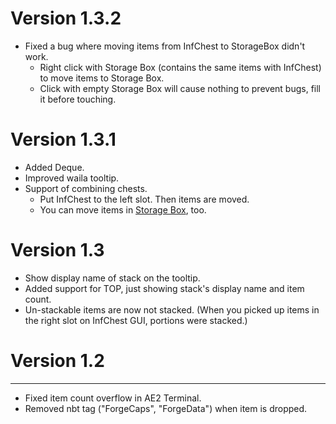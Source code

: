 # Version 1.3.2

* Fixed a bug where moving items from InfChest to StorageBox didn't work.
  * Right click with Storage Box (contains the same items with InfChest) to move items to Storage Box.
  * Click with empty Storage Box will cause nothing to prevent bugs, fill it before touching.

# Version 1.3.1

* Added Deque.
* Improved waila tooltip.
* Support of combining chests.
  * Put InfChest to the left slot. Then items are moved.
  * You can move items
    in [Storage Box](https://www.curseforge.com/minecraft/mc-mods/break-all-of-the-same-block-and-more/files/2740442),
    too.

# Version 1.3

* Show display name of stack on the tooltip.
* Added support for TOP, just showing stack's display name and item count.
* Un-stackable items are now not stacked. (When you picked up items in the right slot on InfChest GUI, portions were stacked.)

# Version 1.2
---
* Fixed item count overflow in AE2 Terminal.
* Removed nbt tag ("ForgeCaps", "ForgeData") when item is dropped.
